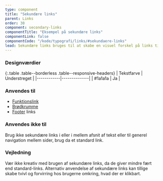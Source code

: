 ```yaml
---
type: component
title: "Sekundære links"
parent: Links
order: 30
component: secondary-links
componentTitle: "Eksempel på sekundære links"
componentLink: false
componentCode: "/kode/typografi/links/#sekundaere-links"
lead: Sekundære links bruges til at skabe en visuel forskel på links til funktioner og særlige typer af navigation.
---
```


### Designværdier

{:.table .table--borderless .table--responsive-headers}
| Tekstfarve | Understreget |
|------------|--------------|
| #1a1a1a    | Ja           |

### Anvendes til

- <a href="/komponenter/funktionslink/">Funktionslink</a>
- <a href="/komponenter/broedkrumme/">Brødkrumme</a>
- <a href="/komponenter/footer/">Footer</a> links

### Anvendes ikke til

Brug ikke sekundære links i eller i mellem afsnit af tekst eller til generel navigation mellem sider, brug da et standard link.

### Vejledning

Vær ikke kreativ med brugen af sekundære links, da de giver mindre fært end standard-links. Alternativ anvendelse af sekundære links kan tillige skabe tvivl og forvirring hos brugerne omkring, hvad der er klikbart. 
